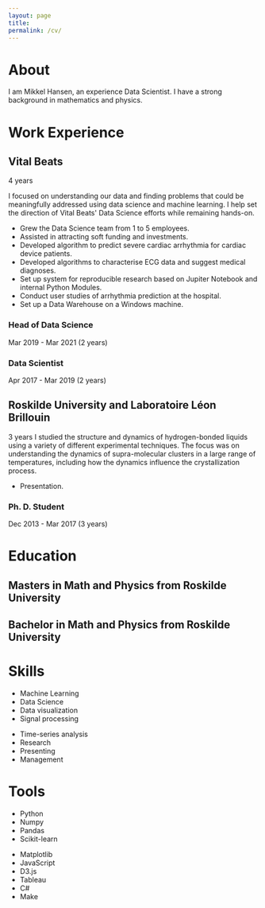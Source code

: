 ```yaml
---
layout: page
title:
permalink: /cv/
---
```


<link rel="stylesheet" href="/css/cv.css" />
<link rel="stylesheet" type="text/css" media="print" href="/css/cv-print.css" />

# About

I am Mikkel Hansen, an experience Data Scientist. I have a strong background in mathematics and physics.

# Work Experience


## Vital Beats
4 years

I focused on understanding our data and finding problems that could be meaningfully addressed using data science and machine learning. I help set the direction of Vital Beats' Data Science efforts while remaining hands-on.

- Grew the Data Science team from 1 to 5 employees.
- Assisted in attracting soft funding and investments. 
- Developed algorithm to predict severe cardiac arrhythmia for cardiac device patients.
- Developed algorithms to characterise ECG data and suggest medical diagnoses.
- Set up system for reproducible research based on Jupiter Notebook and internal Python Modules.
- Conduct user studies of arrhythmia prediction at the hospital.
- Set up a Data Warehouse on a Windows machine.

### Head of Data Science 
Mar 2019 - Mar 2021 (2 years)

### Data Scientist
Apr 2017 - Mar 2019 (2 years)



## Roskilde University and Laboratoire Léon Brillouin
3 years
I studied the structure and dynamics of hydrogen-bonded liquids using a variety of different experimental techniques. The focus was on understanding the dynamics of supra-molecular clusters in a large range of temperatures, including how the dynamics influence the crystallization process.

- Presentation.


### Ph. D. Student
Dec 2013 - Mar 2017 (3 years)


# Education
## Masters in Math and Physics from Roskilde University
## Bachelor in Math and Physics from Roskilde University 

# Skills

<div class="pill">
    <ul>
        <li>Machine Learning</li>
        <li>Data Science</li>
        <li>Data visualization</li>
        <li>Signal processing</li>
    </ul>
    <ul>
        <li>Time-series analysis</li>
        <li>Research</li>
        <li>Presenting</li>
        <li>Management</li>
    </ul>
</div>

# Tools

<div class="pill">
    <ul>
        <li>Python</li>
        <li>Numpy</li>
        <li>Pandas</li>
        <li>Scikit-learn</li>
    </ul>
    <ul>
        <li>Matplotlib</li>
        <li>JavaScript</li>
        <li>D3.js</li>
        <li>Tableau</li>
        <li>C#</li>
        <li>Make</li>
    </ul>
</div>
